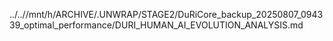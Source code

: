 ../..//mnt/h/ARCHIVE/.UNWRAP/STAGE2/DuRiCore_backup_20250807_094339_optimal_performance/DURI_HUMAN_AI_EVOLUTION_ANALYSIS.md